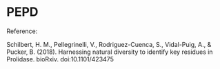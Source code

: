 # PEPD

Reference:

Schilbert, H. M., Pellegrinelli, V., Rodriguez-Cuenca, S., Vidal-Puig, A., & Pucker, B. (2018). Harnessing natural diversity to identify key residues in Prolidase. bioRxiv. doi:10.1101/423475 
